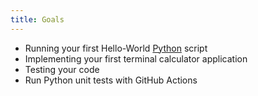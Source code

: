 ```yaml
---
title: Goals
---
```


- Running your first Hello-World [Python](https://www.python.org/) script
- Implementing your first terminal calculator application
- Testing your code
- Run Python unit tests with GitHub Actions

